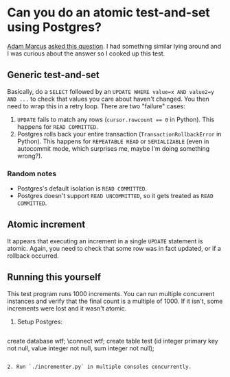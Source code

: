 # Can you do an atomic test-and-set using Postgres?

[Adam Marcus](http://marcua.net/) [asked this question](https://twitter.com/marcua/status/420995314838167553). I had something similar lying around and I was curious about the answer so I cooked up this test.


## Generic test-and-set

Basically, do a `SELECT` followed by an `UPDATE WHERE value=x AND value2=y AND ...` to check that values you care about haven't changed. You then need to wrap this in a retry loop. There are two "failure" cases:

1. `UPDATE` fails to match any rows (`cursor.rowcount == 0` in Python). This happens for `READ COMMITTED`.
2. Postgres rolls back your entire transaction (`TransactionRollbackError` in Python). This happens for `REPEATABLE READ` or `SERIALIZABLE` (even in autocommit mode, which surprises me, maybe I'm doing something wrong?).


### Random notes

* Postgres's default isolation is `READ COMMITTED`.
* Postgres doesn't support `READ UNCOMMITTED`, so it gets treated as `READ COMMITTED`.


## Atomic increment

It appears that executing an increment in a single `UPDATE` statement is atomic. Again, you need to check that some row was in fact updated, or if a rollback occurred.



## Running this yourself

This test program runs 1000 increments. You can run multiple concurrent instances and verify that the final count is a multiple of 1000. If it isn't, some increments were lost and it wasn't atomic.

1. Setup Postgres:

   ```sql
create database wtf;
\connect wtf;
create table test (id integer primary key not null, value integer not null, sum integer not null);
```

2. Run `./incrementer.py` in multiple consoles concurrently.
